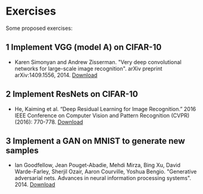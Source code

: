 # Exercises

Some proposed exercises:

## 1 Implement VGG (model A) on CIFAR-10

- Karen Simonyan and Andrew Zisserman. "Very deep convolutional networks for large-scale image recognition". arXiv preprint arXiv:1409.1556, 2014. [Download](https://arxiv.org/pdf/1409.1556)

## 2 Implement ResNets on CIFAR-10

- He, Kaiming et al. “Deep Residual Learning for Image Recognition.” 2016 IEEE Conference on Computer Vision and Pattern Recognition (CVPR) (2016): 770-778. [Download](https://arxiv.org/pdf/1512.03385)

## 3 Implement a GAN on MNIST to generate new samples

- Ian Goodfellow, Jean Pouget-Abadie, Mehdi Mirza, Bing Xu, David Warde-Farley, Sherjil Ozair, Aaron Courville, Yoshua Bengio. "Generative adversarial nets. Advances in neural information processing systems". 2014. [Download](https://arxiv.org/pdf/1406.2661)








